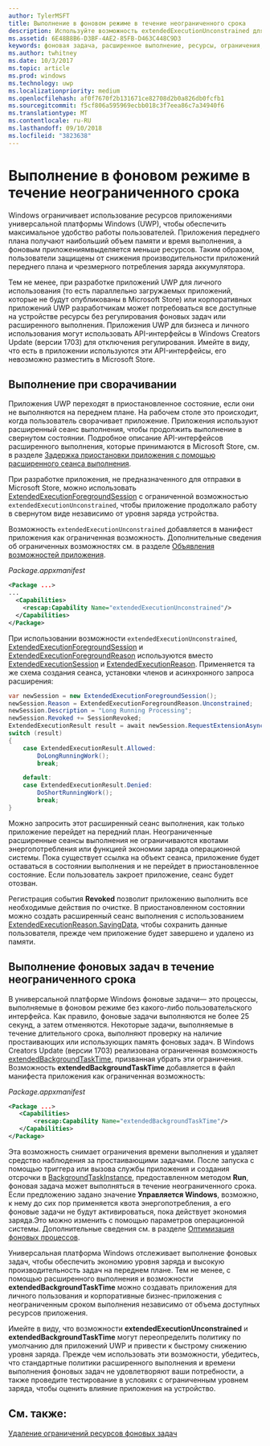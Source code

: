 ```yaml
---
author: TylerMSFT
title: Выполнение в фоновом режиме в течение неограниченного срока
description: Используйте возможность extendedExecutionUnconstrained для выполнения фоновой задачи или расширенного сеанса выполнения в фоновом режиме в течение неограниченного срока.
ms.assetid: 6E48B8B6-D3BF-4AE2-85FB-D463C448C9D3
keywords: фоновая задача, расширенное выполнение, ресурсы, ограничения, фоновой задачи
ms.author: twhitney
ms.date: 10/3/2017
ms.topic: article
ms.prod: windows
ms.technology: uwp
ms.localizationpriority: medium
ms.openlocfilehash: af0f7670f2b131671ce82708d2b0a826db0fcfb1
ms.sourcegitcommit: f5cf806a595969ecbb018c3f7eea86c7a34940f6
ms.translationtype: MT
ms.contentlocale: ru-RU
ms.lasthandoff: 09/10/2018
ms.locfileid: "3823638"
---
```

# <a name="run-in-the-background-indefinitely"></a>Выполнение в фоновом режиме в течение неограниченного срока

Windows ограничивает использование ресурсов приложениями универсальной платформы Windows (UWP), чтобы обеспечить максимальное удобство работы пользователей. Приложения переднего плана получают наибольший объем памяти и время выполнения, а фоновым приложениямвыделяется меньше ресурсов. Таким образом, пользователи защищены от снижения производительности приложений переднего плана и чрезмерного потребления заряда аккумулятора.

Тем не менее, при разработке приложений UWP для личного использования (то есть параллельно загружаемых приложений, которые не будут опубликованы в Microsoft Store) или корпоративных приложений UWP разработчикам может потребоваться все доступные на устройстве ресурсы без регулирования фоновых задач или расширенного выполнения. Приложения UWP для бизнеса и личного использования могут использовать API-интерфейсы в Windows Creators Update (версии 1703) для отключения регулирования. Имейте в виду, что есть в приложении используются эти API-интерфейсы, его невозможно разместить в Microsoft Store.

## <a name="run-while-minimized"></a>Выполнение при сворачивании

Приложения UWP переходят в приостановленное состояние, если они не выполняются на переднем плане. На рабочем столе это происходит, когда пользователь сворачивает приложение. Приложения используют расширенный сеанс выполнения, чтобы продолжить выполнение в свернутом состоянии. Подробное описание API-интерфейсов расширенного выполнения, которые принимаются в Microsoft Store, см. в разделе [Задержка приостановки приложения с помощью расширенного сеанса выполнения](https://docs.microsoft.com/windows/uwp/launch-resume/run-minimized-with-extended-execution).

При разработке приложения, не предназначенного для отправки в Microsoft Store, можно использовать [ExtendedExecutionForegroundSession](https://docs.microsoft.com/uwp/api/windows.applicationmodel.extendedexecution.foreground.extendedexecutionforegroundsession) с ограниченной возможностью `extendedExecutionUnconstrained`, чтобы приложение продолжало работу в свернутом виде независимо от уровня заряда устройства.  

Возможность `extendedExecutionUnconstrained` добавляется в манифест приложения как ограниченная возможность. Дополнительные сведения об ограниченных возможностях см. в разделе [Объявления возможностей приложения](https://docs.microsoft.com/windows/uwp/packaging/app-capability-declarations).

_Package.appxmanifest_
```xml
<Package ...>
...
  <Capabilities>  
    <rescap:Capability Name="extendedExecutionUnconstrained"/>  
  </Capabilities>  
</Package>
```

При использовании возможности `extendedExecutionUnconstrained`, [ExtendedExecutionForegroundSession](https://docs.microsoft.com/uwp/api/windows.applicationmodel.extendedexecution.foreground.extendedexecutionforegroundsession) и [ExtendedExecutionForegroundReason](https://docs.microsoft.com/en-us/uwp/api/windows.applicationmodel.extendedexecution.foreground.extendedexecutionforegroundreason) используются вместо [ExtendedExecutionSession](https://docs.microsoft.com/uwp/api/windows.applicationmodel.extendedexecution.extendedexecutionsession) и [ExtendedExecutionReason](https://docs.microsoft.com/uwp/api/windows.applicationmodel.extendedexecution.extendedexecutionreason). Применяется та же схема создания сеанса, установки членов и асинхронного запроса расширения: 

```cs
var newSession = new ExtendedExecutionForegroundSession();  
newSession.Reason = ExtendedExecutionForegroundReason.Unconstrained;  
newSession.Description = "Long Running Processing";  
newSession.Revoked += SessionRevoked;  
ExtendedExecutionResult result = await newSession.RequestExtensionAsync();  
switch (result)  
{  
    case ExtendedExecutionResult.Allowed:  
        DoLongRunningWork();  
        break;  

    default:  
    case ExtendedExecutionResult.Denied:  
        DoShortRunningWork();  
        break;  
}
```

Можно запросить этот расширенный сеанс выполнения, как только приложение перейдет на передний план. Неограниченные расширенные сеансы выполнения не ограничиваются квотами энергопотребления или функцией экономии заряда операционной системы. Пока существует ссылка на объект сеанса, приложение будет оставаться в состоянии выполнения и не перейдет в приостановленное состояние. Если пользователь закроет приложение, сеанс будет отозван.

Регистрация события **Revoked** позволит приложению выполнить все необходимые действия по очистке. В приостановленном состоянии можно создать расширенный сеанс выполнения с использованием [ExtendedExecutionReason.SavingData](https://docs.microsoft.com/uwp/api/windows.applicationmodel.extendedexecution.extendedexecutionreason), чтобы сохранить данные пользователя, прежде чем приложение будет завершено и удалено из памяти.

## <a name="run-background-tasks-indefinitely"></a>Выполнение фоновых задач в течение неограниченного срока

В универсальной платформе Windows фоновые задачи— это процессы, выполняемые в фоновом режиме без какого-либо пользовательского интерфейса. Как правило, фоновые задачи выполняются не более 25 секунд, а затем отменяются. Некоторые задачи, выполняемые в течение длительного срока, выполняют проверку на наличие простаивающих или использующих память фоновых задач. В Windows Creators Update (версии 1703) реализована ограниченная возможность [extendedBackgroundTaskTime](https://docs.microsoft.com/windows/uwp/packaging/app-capability-declarations), призванная убрать эти ограничения. Возможность **extendedBackgroundTaskTime** добавляется в файл манифеста приложения как ограниченная возможность:

_Package.appxmanifest_
```xml
<Package ...>
   <Capabilities>  
       <rescap:Capability Name="extendedBackgroundTaskTime"/>  
   </Capabilities>  
</Package>
```

Эта возможность снимает ограничения времени выполнения и удаляет средство наблюдения за простаивающими задачами. После запуска с помощью триггера или вызова службы приложения и создания отсрочки в [BackgroundTaskInstance](https://docs.microsoft.com/uwp/api/Windows.ApplicationModel.Background.IBackgroundTaskInstance), предоставленном методом **Run**, фоновая задача может выполняться в течение неограниченного срока. Если предложению задано значение **Управляется Windows**, возможно, к нему до сих пор применяется квота энергопотребления, а его фоновые задачи не будут активироваться, пока действует экономия заряда.Это можно изменить с помощью параметров операционной системы. Дополнительные сведения см. в разделе [Оптимизация фоновых процессов](https://docs.microsoft.com/windows/uwp/debug-test-perf/optimize-background-activity).

Универсальная платформа Windows отслеживает выполнение фоновых задач, чтобы обеспечить экономию уровня заряда и высокую производительность задач на переднем плане. Тем не менее, с помощью расширенного выполнения и возможности **extendedBackgroundTaskTime** можно создавать приложения для личного пользования и корпоративные бизнес-приложения с неограниченным сроком выполнения независимо от объема доступных ресурсов приложения.

Имейте в виду, что возможности **extendedExecutionUnconstrained** и **extendedBackgroundTaskTime** могут переопределить политику по умолчанию для приложений UWP и привести к быстрому снижению уровня заряда. Прежде чем использовать эти возможности, убедитесь, что стандартные политики расширенного выполнения и времени выполнения фоновых задач не удовлетворяют ваши потребности, а также проведите тестирование в условиях с ограниченным уровнем заряда, чтобы оценить влияние приложения на устройство.

## <a name="see-also"></a>См. также:

[Удаление ограничений ресурсов фоновых задач](https://docs.microsoft.com/windows/application-management/enterprise-background-activity-controls)
